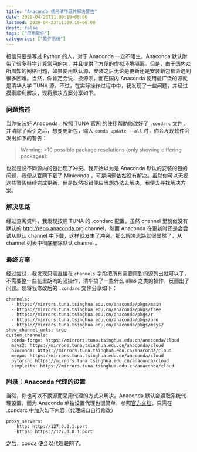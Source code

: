```yaml
---
title: "Anaconda 使用清华源并解决警告"
date: 2020-04-23T11:09:19+08:00
lastmod: 2020-04-23T11:09:19+08:00
draft: false
tags: ["应用软件"]
categories: ["软件系统"]
---
```


相信只要是写过 Python 的人，对于 Anaconda 一定不陌生。Anaconda 默认附带了很多科学计算常用的包，并且提供了方便的虚拟环境隔离。但是，由于国内众所周知的网络问题，如果使用默认源，安装之后无论是更新还是安装新包都会遇到很多困难。当然，你肯定会说，换源呗，而在国内 Anaconda 使用最广泛的源就是清华大学 TUNA 源。不过，在实际操作过程中中，我发现了一些问题，并经过摸索顺利解决，现将解决方案分享如下。

<!--more-->

### 问题描述

当你安装好 Anaconda，按照 [TUNA 官网](https://mirrors.tuna.tsinghua.edu.cn/help/anaconda/) 的使用帮助修改好了 `.condarc` 文件，并清除了索引之后，想要更新包，输入 `conda update --all` 时，你会发现软件会发出如下的警告：

> Warning: >10 possible package resolutions (only showing differing packages):

也就是说不同源内的包出现了冲突。我开始以为是 Anaconda 默认的安装的包的问题，我便从官网下载了 Miniconda ，可是问题依然没有解决。虽然你可以无视这些警告继续完成更新，但是既然报错便应当想办法去解决，我便去寻找解决方案。

### 解决思路

经过查阅资料，我发现按照 TUNA 的 .condarc 配置，虽然 channel 里貌似没有默认的 http://repo.anaconda.org channel，然而 Anaconda 在更新时还是会尝试从默认 channel 中下载，这样就发生了冲突。那么解决思路就很显然了，从 channel 列表中彻底删除默认 channel 。

### 最终方案

经过尝试，我发现只需直接在 `channels` 字段把所有需要用到的源列出就可以了，不需要整一些花里胡哨的骚操作，清华搞了一些什么 alias 之类的操作，反而出了问题。现将我修改后的 `.condarc` 文件分享如下：

```
channels:
  - https://mirrors.tuna.tsinghua.edu.cn/anaconda/pkgs/main
  - https://mirrors.tuna.tsinghua.edu.cn/anaconda/pkgs/free
  - https://mirrors.tuna.tsinghua.edu.cn/anaconda/pkgs/r
  - https://mirrors.tuna.tsinghua.edu.cn/anaconda/pkgs/pro
  - https://mirrors.tuna.tsinghua.edu.cn/anaconda/pkgs/msys2
show_channel_urls: true
custom_channels:
  conda-forge: https://mirrors.tuna.tsinghua.edu.cn/anaconda/cloud
  msys2: https://mirrors.tuna.tsinghua.edu.cn/anaconda/cloud
  bioconda: https://mirrors.tuna.tsinghua.edu.cn/anaconda/cloud
  menpo: https://mirrors.tuna.tsinghua.edu.cn/anaconda/cloud
  pytorch: https://mirrors.tuna.tsinghua.edu.cn/anaconda/cloud
  simpleitk: https://mirrors.tuna.tsinghua.edu.cn/anaconda/cloud
```

### 附录：Anaconda 代理的设置

当然，你也可以不换源而采用代理的方式来解决。Anaconda 默认会读取系统代理设置，而为 Anaconda 单独设置代理也很简单，参照[官方文档](https://docs.anaconda.com/anaconda/user-guide/tasks/proxy/)，只需在 .condarc 中加入如下内容（代理端口自行修改）

```
proxy_servers:
    http: http://127.0.0.1:port
    https: https://127.0.0.1:port
```

之后，conda 便会以代理联网了。